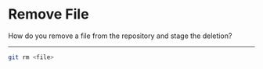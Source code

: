 # Remove File

How do you remove a file from the repository and stage the deletion?

---

```bash
git rm <file>
```
